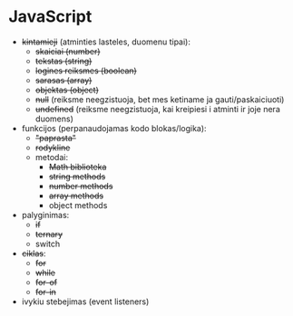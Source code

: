 # JavaScript

-   ~~kintamieji~~ (atminties lasteles, duomenu tipai):
    -   ~~skaiciai (number)~~
    -   ~~tekstas (string)~~
    -   ~~logines reiksmes (boolean)~~
    -   ~~sarasas (array)~~
    -   ~~objektas (object)~~
    -   ~~null~~ (reiksme neegzistuoja, bet mes ketiname ja gauti/paskaiciuoti)
    -   ~~undefined~~ (reiksme neegzistuoja, kai kreipiesi i atminti ir joje nera duomens)
-   funkcijos (perpanaudojamas kodo blokas/logika):
    -   ~~"paprasta"~~
    -   ~~rodykline~~
    -   metodai:
        -   ~~Math biblioteka~~
        -   ~~string methods~~
        -   ~~number methods~~
        -   ~~array methods~~
        -   object methods
-   palyginimas:
    -   ~~if~~
    -   ~~ternary~~
    -   switch
-   ~~ciklas~~:
    -   ~~for~~
    -   ~~while~~
    -   ~~for-of~~
    -   ~~for-in~~
-   ivykiu stebejimas (event listeners)
